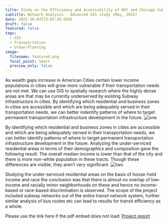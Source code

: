 ```yaml
---
title: Study on the Efficiency and Accessibility of NYC and Chicago Subway networks
subtitle: Network Analysis - Advanced GIS study (May, 2015)
date: 2022-10-03T23:07:29.020Z
draft: false
featured: false
tags:
  - GIS
  - Transportation
  - Urban-Planning
image:
  filename: featured.png
  focal_point: Smart
  preview_only: false
---
```

As wealth gaps increase in American Cities certain lower income populations in cities will grow more vulnerable if their transportation needs are not met. We can use GIS to spatially research where the highly dense areas are that may be currently underserved by existing Subway infrastructure in cities. By identifying which residential and business zones in cities are accessible and which are being adequately served in their transportation needs, we can better indentify patterns of where to target permanent transportation infrastructure development in the future.
![one](../../Adv_o.PNG)

By identifying which residential and business zones in cities are accessible and which are being adequately served in their transportation needs, we can better identify patterns of where to target permanent transportation infrastructure development in the future. Analyzing the under-serviced residential areas in terms of their demographics and composition gave the following result: The overall median income is lower than that of the city and there is more non-white population in these tracts. Though these differences
are visible, they aren’t very significant.
![two](../../Adv_t.PNG)

Studying the under-serviced residential areas on the basis of house-hold income and race the conclusion
was that there is almost no overlap of low-income and racially minor neighborhoods on these and hence
no income-based or race-based discrimination is observed.
The scope of the project included subway networks out of the entire transit network system, further similar
analysis of bus routes etc can lead to results for transit efficiency as a whole.

<object data="../../Advanced_GIS_MS.pdf" width="100%" height="1000" type='application/pdf'></object>

Please use the link here if the pdf embed does not load:
[P﻿roject report](https://drive.google.com/file/d/169v6BMqUP320DxEyu9NfyRMpOt4vspgC/view?usp=sharing)
